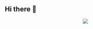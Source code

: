 ## Hi there 👋

<p align="center">
  <img src="https://media1.tenor.com/m/yrKScruLH7gAAAAd/cat-hammer.gif"/>
</p>
